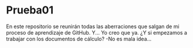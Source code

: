 # Prueba01
En este repositorio se reunirán todas las aberraciones que salgan de mi proceso de aprendizaje de GitHub. 
Y... Yo creo que ya.
¿Y si empezamos a trabajar con los documentos de cálculo?
-No es mala idea...